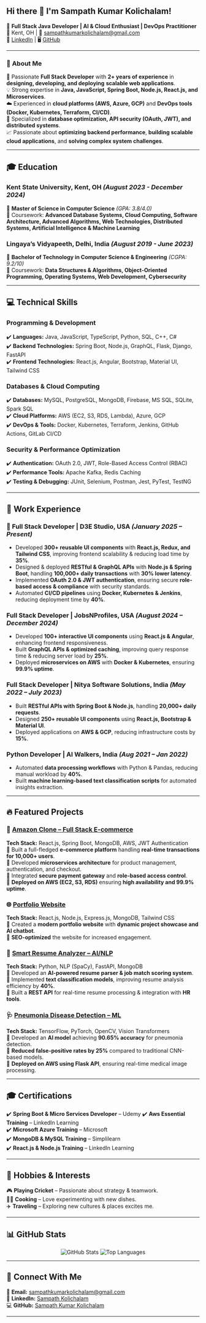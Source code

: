 ## Hi there 👋 I'm Sampath Kumar Kolichalam!

🚀 **Full Stack Java Developer | AI & Cloud Enthusiast | DevOps Practitioner**  
📍 Kent, OH | 📧 [sampathkumarkolichalam@gmail.com](mailto:sampathkumarkolichalam@gmail.com)  
🔗 [LinkedIn](https://www.linkedin.com/in/sampath-kumar-kolichalam-18b57b1ab/) | 🖥️ [GitHub](https://github.com/SampathKumarKolichalam)  

---

### 🚀 **About Me**
🎯 Passionate **Full Stack Developer** with **2+ years of experience** in **designing, developing, and deploying** **scalable web applications**.  
💡 Strong expertise in **Java, JavaScript, Spring Boot, Node.js, React.js, and Microservices**.  
☁️ Experienced in **cloud platforms (AWS, Azure, GCP)** and **DevOps tools (Docker, Kubernetes, Terraform, CI/CD)**.  
🔹 Specialized in **database optimization, API security (OAuth, JWT), and distributed systems**.  
📈 Passionate about **optimizing backend performance**, **building scalable cloud applications**, and **solving complex system challenges**.  

---

## 🎓 **Education**
### **Kent State University, Kent, OH** *(August 2023 - December 2024)*
📝 **Master of Science in Computer Science** *(GPA: 3.8/4.0)*  
📌 Coursework: **Advanced Database Systems, Cloud Computing, Software Architecture, Advanced Algorithms, Web Technologies, Distributed Systems, Artificial Intelligence & Machine Learning**  

### **Lingaya’s Vidyapeeth, Delhi, India** *(August 2019 - June 2023)*
📝 **Bachelor of Technology in Computer Science & Engineering** *(CGPA: 9.2/10)*  
📌 Coursework: **Data Structures & Algorithms, Object-Oriented Programming, Operating Systems, Web Development, Cybersecurity**  

---

## 💻 **Technical Skills**
### **Programming & Development**
✔️ **Languages:** Java, JavaScript, TypeScript, Python, SQL, C++, C#  
✔️ **Backend Technologies:** Spring Boot, Node.js, GraphQL, Flask, Django, FastAPI  
✔️ **Frontend Technologies:** React.js, Angular, Bootstrap, Material UI, Tailwind CSS  

### **Databases & Cloud Computing**
✔️ **Databases:** MySQL, PostgreSQL, MongoDB, Firebase, MS SQL, SQLite, Spark SQL  
✔️ **Cloud Platforms:** AWS (EC2, S3, RDS, Lambda), Azure, GCP  
✔️ **DevOps & Tools:** Docker, Kubernetes, Terraform, Jenkins, GitHub Actions, GitLab CI/CD  

### **Security & Performance Optimization**
✔️ **Authentication:** OAuth 2.0, JWT, Role-Based Access Control (RBAC)  
✔️ **Performance Tools:** Apache Kafka, Redis Caching  
✔️ **Testing & Debugging:** JUnit, Selenium, Postman, Jest, PyTest, TestNG  

---

## 🏢 **Work Experience**
### **🚀 Full Stack Developer | D3E Studio, USA** *(January 2025 – Present)*
- Developed **300+ reusable UI components** with **React.js, Redux, and Tailwind CSS**, improving frontend scalability & reducing load time by **35%**.
- Designed & deployed **RESTful & GraphQL APIs** with **Node.js & Spring Boot**, handling **100,000+ daily transactions** with **30% lower latency**.
- Implemented **OAuth 2.0 & JWT authentication**, ensuring secure **role-based access & compliance** with security standards.
- Automated **CI/CD pipelines** using **Docker, Kubernetes & Jenkins**, reducing deployment time by **40%**.

### **Full Stack Developer | JobsNProfiles, USA** *(August 2024 – December 2024)*
- Developed **100+ interactive UI components** using **React.js & Angular**, enhancing frontend responsiveness.
- Built **GraphQL APIs & optimized caching**, improving query response time & reducing server load by **25%**.
- Deployed **microservices on AWS** with **Docker & Kubernetes**, ensuring **99.9% uptime**.

### **Full Stack Developer | Nitya Software Solutions, India** *(May 2022 – July 2023)*
- Built **RESTful APIs with Spring Boot & Node.js**, handling **20,000+ daily requests**.
- Designed **250+ reusable UI components** using **React.js, Bootstrap & Material UI**.
- Deployed applications on **AWS & GCP**, reducing infrastructure costs by **15%**.

### **Python Developer | AI Walkers, India** *(Aug 2021 – Jan 2022)*
- Automated **data processing workflows** with Python & Pandas, reducing manual workload by **40%**.
- Built **machine learning-based text classification scripts** for automated insights extraction.

---

## 🔥 **Featured Projects**
### 🛒 [Amazon Clone – Full Stack E-commerce](https://github.com/SampathKumarKolichalam/Amazon-Clone-Web-Application)
**Tech Stack:** React.js, Spring Boot, MongoDB, AWS, JWT Authentication  
🔹 Built a full-fledged **e-commerce platform** handling **real-time transactions for 10,000+ users**.  
🔹 Developed **microservices architecture** for product management, authentication, and checkout.  
🔹 Integrated **secure payment gateway** and **role-based access control**.  
🔹 **Deployed on AWS (EC2, S3, RDS)** ensuring **high availability and 99.9% uptime**.

### 🌐 [Portfolio Website](https://github.com/SampathKumarKolichalam/Portfolio-Website)
**Tech Stack:** React.js, Node.js, Express.js, MongoDB, Tailwind CSS  
🔹 Created a **modern portfolio website** with **dynamic project showcase and AI chatbot**.  
🔹 **SEO-optimized** the website for increased engagement.

### 📄 [Smart Resume Analyzer – AI/NLP](https://github.com/SampathKumarKolichalam/Smart-Resume-Analysis-Using-NLP)
**Tech Stack:** Python, NLP (SpaCy), FastAPI, MongoDB  
🔹 Developed an **AI-powered resume parser & job match scoring system**.  
🔹 Implemented **text classification models**, improving resume analysis efficiency by **40%**.  
🔹 Built a **REST API** for real-time resume processing & integration with **HR tools**.

### 🩺 [Pneumonia Disease Detection – ML](https://github.com/K-Roshini-Reddy/Capstone---Team_2)
**Tech Stack:** TensorFlow, PyTorch, OpenCV, Vision Transformers  
🔹 Developed an **AI model** achieving **90.65% accuracy** for pneumonia detection.  
🔹 **Reduced false-positive rates by 25%** compared to traditional CNN-based models.  
🔹 **Deployed on AWS using Flask API**, ensuring real-time medical image processing.

---

## 🎓 **Certifications** 
✔️ **Spring Boot & Micro Services Developer** – Udemy
✔️ **Aws Essential Training** – LinkedIn Learning  
✔️ **Microsoft Azure Training** – Microsoft  
✔️ **MongoDB & MySQL Training** – Simplilearn  
✔️ **React.js & Node.js Training** – LinkedIn Learning  

---

## 🏏 **Hobbies & Interests**
🎮 **Playing Cricket** – Passionate about strategy & teamwork.  
👨‍🍳 **Cooking** – Love experimenting with new dishes.  
✈️ **Traveling** – Exploring new cultures & places excites me.  

---

## 📊 **GitHub Stats**
<p align="center">
  <img src="https://github-readme-stats.vercel.app/api?username=SampathKumarKolichalam&show_icons=true&theme=dark" alt="GitHub Stats"/>
  <img src="https://github-readme-stats.vercel.app/api/top-langs/?username=SampathKumarKolichalam&layout=compact&theme=dark" alt="Top Languages"/>
</p>

---

## 🤝 **Connect With Me**
📧 **Email:** [sampathkumarkolichalam@gmail.com](mailto:sampathkumarkolichalam@gmail.com)  
🔗 **LinkedIn:** [Sampath Kolichalam](https://www.linkedin.com/in/sampath-kumar-kolichalam-18b57b1ab/)  
💻 **GitHub:** [Sampath Kumar Kolichalam](https://github.com/SampathKumarKolichalam)  

---


